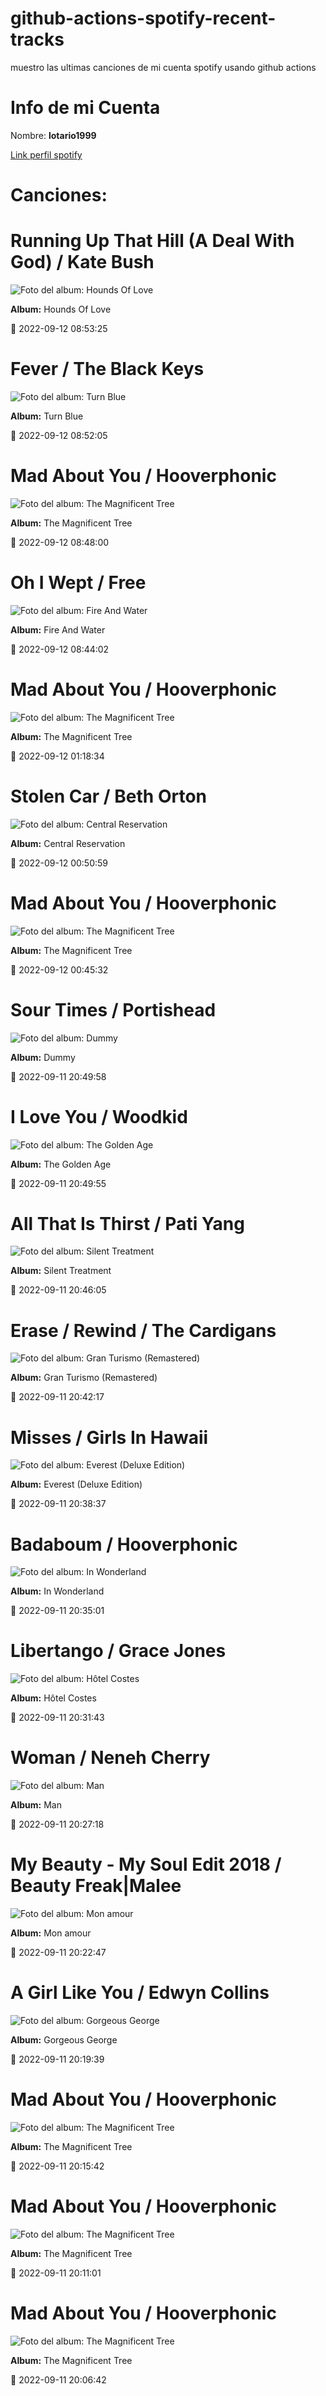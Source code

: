 

# github-actions-spotify-recent-tracks        

muestro las ultimas canciones de mi cuenta spotify usando github actions

# Info de mi Cuenta
Nombre: **lotario1999**

[Link perfil spotify](https://open.spotify.com/user/lotario1999)

# Canciones:



# **Running Up That Hill (A Deal With God)** / Kate Bush

![Foto del album: Hounds Of Love](https://i.scdn.co/image/ab67616d00001e0296ab64f52273635308b6bf27)

**Album:** Hounds Of Love

📅 2022-09-12 08:53:25


# **Fever** / The Black Keys

![Foto del album: Turn Blue](https://i.scdn.co/image/ab67616d00001e021af8fb0d8859055d35d2290f)

**Album:** Turn Blue

📅 2022-09-12 08:52:05


# **Mad About You** / Hooverphonic

![Foto del album: The Magnificent Tree](https://i.scdn.co/image/ab67616d00001e02adc391e06a1ecdc2cb4d193f)

**Album:** The Magnificent Tree

📅 2022-09-12 08:48:00


# **Oh I Wept** / Free

![Foto del album: Fire And Water](https://i.scdn.co/image/ab67616d00001e02753c41c7fdc5e78ba017bbf5)

**Album:** Fire And Water

📅 2022-09-12 08:44:02


# **Mad About You** / Hooverphonic

![Foto del album: The Magnificent Tree](https://i.scdn.co/image/ab67616d00001e02adc391e06a1ecdc2cb4d193f)

**Album:** The Magnificent Tree

📅 2022-09-12 01:18:34


# **Stolen Car** / Beth Orton

![Foto del album: Central Reservation](https://i.scdn.co/image/ab67616d00001e025d19063ba7b606373b107fed)

**Album:** Central Reservation

📅 2022-09-12 00:50:59


# **Mad About You** / Hooverphonic

![Foto del album: The Magnificent Tree](https://i.scdn.co/image/ab67616d00001e02adc391e06a1ecdc2cb4d193f)

**Album:** The Magnificent Tree

📅 2022-09-12 00:45:32


# **Sour Times** / Portishead

![Foto del album: Dummy](https://i.scdn.co/image/ab67616d00001e02dc20397b139223620af148f6)

**Album:** Dummy

📅 2022-09-11 20:49:58


# **I Love You** / Woodkid

![Foto del album: The Golden Age](https://i.scdn.co/image/ab67616d00001e02216fa486e2c3e899cacfe6bf)

**Album:** The Golden Age

📅 2022-09-11 20:49:55


# **All That Is Thirst** / Pati Yang

![Foto del album: Silent Treatment](https://i.scdn.co/image/ab67616d00001e02c9e8498c2917b9395d2afee8)

**Album:** Silent Treatment

📅 2022-09-11 20:46:05


# **Erase / Rewind** / The Cardigans

![Foto del album: Gran Turismo (Remastered)](https://i.scdn.co/image/ab67616d00001e025ef700b0fb079793f8b0d774)

**Album:** Gran Turismo (Remastered)

📅 2022-09-11 20:42:17


# **Misses** / Girls In Hawaii

![Foto del album: Everest (Deluxe Edition)](https://i.scdn.co/image/ab67616d00001e020f8d16c34548be8eeb9ab610)

**Album:** Everest (Deluxe Edition)

📅 2022-09-11 20:38:37


# **Badaboum** / Hooverphonic

![Foto del album: In Wonderland](https://i.scdn.co/image/ab67616d00001e029e99c13f72a625d32358f1c3)

**Album:** In Wonderland

📅 2022-09-11 20:35:01


# **Libertango** / Grace Jones

![Foto del album: Hôtel Costes](https://i.scdn.co/image/ab67616d00001e02d92cab266ee9b56df8550fbc)

**Album:** Hôtel Costes

📅 2022-09-11 20:31:43


# **Woman** / Neneh Cherry

![Foto del album: Man](https://i.scdn.co/image/ab67616d00001e02a362c93bc0c3a4aa714aee58)

**Album:** Man

📅 2022-09-11 20:27:18


# **My Beauty - My Soul Edit 2018** / Beauty Freak|Malee

![Foto del album: Mon amour](https://i.scdn.co/image/ab67616d00001e02132daa865fbc3f801681cbf4)

**Album:** Mon amour

📅 2022-09-11 20:22:47


# **A Girl Like You** / Edwyn Collins

![Foto del album: Gorgeous George](https://i.scdn.co/image/ab67616d00001e02583f1300f2b356b42dd231b4)

**Album:** Gorgeous George

📅 2022-09-11 20:19:39


# **Mad About You** / Hooverphonic

![Foto del album: The Magnificent Tree](https://i.scdn.co/image/ab67616d00001e02adc391e06a1ecdc2cb4d193f)

**Album:** The Magnificent Tree

📅 2022-09-11 20:15:42


# **Mad About You** / Hooverphonic

![Foto del album: The Magnificent Tree](https://i.scdn.co/image/ab67616d00001e02adc391e06a1ecdc2cb4d193f)

**Album:** The Magnificent Tree

📅 2022-09-11 20:11:01


# **Mad About You** / Hooverphonic

![Foto del album: The Magnificent Tree](https://i.scdn.co/image/ab67616d00001e02adc391e06a1ecdc2cb4d193f)

**Album:** The Magnificent Tree

📅 2022-09-11 20:06:42
